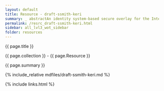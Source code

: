 ```yaml
---
layout: default
title: Resource - draft-ssmith-keri
summary: _ abstractAn identity system-based secure overlay for the Internet is presented. This is based on a Key Event Receipt Infrastructure (KERI) or the KERI protocol %%KERI%%%%KERI-ID%%%%RFC0791%%. This in
permalink: /resrc_draft-ssmith-keri.html
sidebar: all_lvl3_wot_sidebar
folder: resources
---
```


{{ page.title }}

{{ page.collection }} - {{ page.Resource }}

   {{ page.summary }}

{% include_relative mdfiles/draft-ssmith-keri.md %}

 {% include links.html %} 
